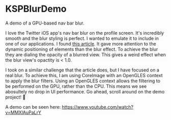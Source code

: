 # KSPBlurDemo
A demo of a GPU-based nav bar blur.

I love the Twitter iOS app's nav bar blur on the profile screen. It's incredibly smooth and the blur styling is perfect. I wanted to emulate it to include in one of our applications. I found [this article](http://www.thinkandbuild.it/implementing-the-twitter-ios-app-ui/). It gave more attention to the dynamic positioning of elements than the blur effect. To achieve the blur they are dialing the opacity of a blurred view. This gives a weird effect when the blur view's opactity is < 1.0.

I took on a similar challenge that the article does, but I have focused on a real blur. To achieve this, I am using CoreImage with an OpenGLES context to apply the blur filters. Using an OpenGLES context allows the filtering to be performed on the GPU, rather than the CPU. This means we see abosultely no drop in UI performance. Go ahead, scroll around on the demo project! 💯

A demo can be seen here: https://www.youtube.com/watch?v=MMXlAuPaLrY

